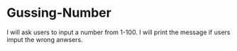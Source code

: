 # Gussing-Number

I will ask users to input a number from 1-100. 
I will print the message if users imput the wrong anwsers.
